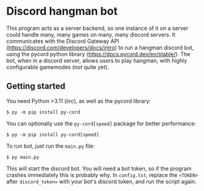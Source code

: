 # Discord hangman bot

This program acts as a server backend, so one instance of it on a server could handle many, many games on many, many discord servers. It communicates with the Discord Gateway API (https://discord.com/developers/docs/intro) to run a hangman discord bot, using the pycord python library (https://docs.pycord.dev/en/stable/). The bot, when in a discord server, allows users to play hangman, with highly configurable gamemodes (not quite yet).

## Getting started
You need Python >3.11 (iirc), as well as the pycord library:
```
$ py -m pip install py-cord
```
You can optionally use the `py-cord[speed]` package for better performance:
```
$ py -m pip install py-cord[speed]
```

To run bot, just run the `main.py` file:
```
$ py main.py
```
This will start the discord bot. You will need a bot token, so if the program crashes immediately this is probably why. In `config.txt`, replace the `<TOKEN>` after `discord_token=` with your bot's discord token, and run the script again.

